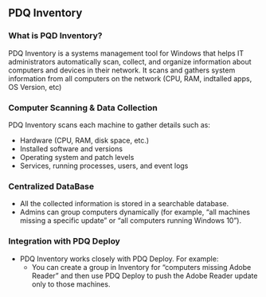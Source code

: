 ## PDQ Inventory

### What is PQD Inventory?
PDQ Inventory is a systems management tool for Windows that helps IT administrators automatically scan, collect, and organize information about computers and devices in their network.
It scans and gathers system information from all computers on the network (CPU, RAM, indtalled apps, OS Version, etc)

### Computer Scanning & Data Collection
PDQ Inventory scans each machine to gather details such as:
- Hardware (CPU, RAM, disk space, etc.)
- Installed software and versions
- Operating system and patch levels
- Services, running processes, users, and event logs

### Centralized DataBase
- All the collected information is stored in a searchable database.
- Admins can group computers dynamically (for example, “all machines missing a specific update” or “all computers running Windows 10”).

### Integration with PDQ Deploy
- PDQ Inventory works closely with PDQ Deploy.
 For example:
   - You can create a group in Inventory for “computers missing Adobe Reader” and then use PDQ Deploy to push the Adobe Reader update only to those machines.
